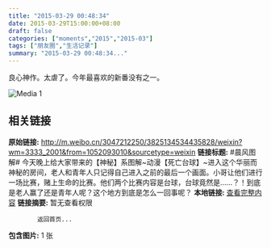 ```yaml
---
title: "2015-03-29 00:48:34"
date: 2015-03-29T15:00:00+08:00
draft: false
categories: ["moments","2015","2015-03"]
tags: ["朋友圈","生活记录"]
summary: "2015-03-29 00:48:34..."
---
```


良心神作。太虐了。今年最喜欢的新番没有之一。

![Media 1](/Moments/photos/2015-03-29/201503290048340.jpg)

## 相关链接

**原始链接:** http://m.weibo.cn/3047212250/3825134534435828/weixin?wm=3333_2001&from=1052093010&sourcetype=weixin
**链接标题:** #晨风图解# 今天晚上给大家带来的【神秘】系图解~动漫【死亡台球】~进入这个华丽而神秘的房间，老人和青年人只记得自己进入之前的最后一个画面。小哥让他们进行一场比赛，赌上生命的比赛。他们两个比赛内容是台球，台球竟然是……？！到底是老人赢了还是青年人呢？这个地方到底是怎么一回事呢？
**本地链接:** [查看完整内容](/link_content/2015/03/2015-03-29-5/link_content/)
**链接摘要:** 暂无查看权限
    
            返回首页...
**包含图片:** 1 张

